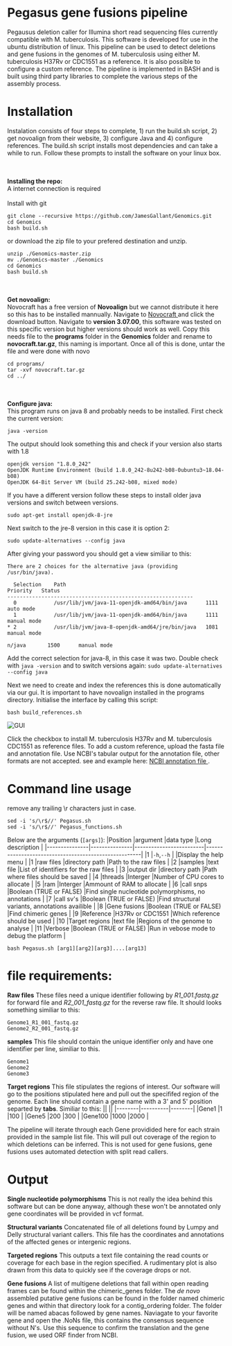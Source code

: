 # Pegasus gene fusions pipeline
Pegausus deletion caller for Illumina short read sequencing files currently compatible with M. tuberculosis. This software is developed for use in the ubuntu distribution of linux. This pipeline can be used to detect deletions and gene fusions in the genomes of M. tuberculosis using either M. tuberculosis H37Rv or CDC1551 as a reference. It is also possible to configure a custom reference. The pipeline is implemented in BASH and is built using third party libraries to complete the various steps of the assembly process.

# Installation
Instalation consists of four steps to complete, 1) run the build.sh script, 2) get novoalign from their website, 3) configure Java and 4) configure references. The build.sh script installs most dependencies and can take a while to run. Follow these prompts to install the software on your linux box. 

<br><br>**Installing the repo:**<br>
A internet connection is required<br><br>
Install with git 
```
git clone --recursive https://github.com/JamesGallant/Genomics.git
cd Genomics
bash build.sh
```
or download the zip file to your prefered destination and unzip.
```
unzip ./Genomics-master.zip
mv ./Genomics-master ./Genomics
cd Genomics
bash build.sh
```
<br><br>**Get novoalign:**<br>
Novocraft has a free version of **Novoalign** but we cannot distribute it here so this has to be installed mannually. Navigate to <a href="http://www.novocraft.com/support/download/" target="_blank"> Novocraft </a> and click the download button. Navigate to **version 3.07.00**, this software was tested on this specific version but higher versions should work as well. Copy this needs file to the **programs** folder in the **Genomics** folder and rename to **novocraft.tar.gz**, this naming is important. Once all of this is done, untar the file and were done with novo

```
cd programs/
tar -xvf novocraft.tar.gz
cd ../
```
<br><br>**Configure java:**<br>
This program runs on java 8 and probably needs to be installed. First check the current version:
```
java -version
```
The output should look something this and check if your version also starts with 1.8
```
openjdk version "1.8.0_242"
OpenJDK Runtime Environment (build 1.8.0_242-8u242-b08-0ubuntu3~18.04-b08)
OpenJDK 64-Bit Server VM (build 25.242-b08, mixed mode)
```
If you have a different version follow these steps to install older java versions and switch between versions.
```
sudo apt-get install openjdk-8-jre
```
Next switch to the jre-8 version in this case it is option 2:
```
sudo update-alternatives --config java
```
After giving your password you should get a view similiar to this:
```
There are 2 choices for the alternative java (providing /usr/bin/java).

  Selection    Path                                            Priority   Status
------------------------------------------------------------
  0            /usr/lib/jvm/java-11-openjdk-amd64/bin/java      1111      auto mode
  1            /usr/lib/jvm/java-11-openjdk-amd64/bin/java      1111      manual mode
* 2            /usr/lib/jvm/java-8-openjdk-amd64/jre/bin/java   1081      manual mode

n/java       1500      manual mode
```

Add the correct selection for java-8, in this case it was two. Double check with ```java -version``` and to switch versions again: 
```sudo update-alternatives --config java```

Next we need to create and index the references this is done automatically via our gui. It is important to have novoalign installed in the programs directory. Initialise the interface by calling this script:
```
bash build_references.sh
```
![GUI](img.jpg)

Click the checkbox to install M. tuberculosis H37Rv and M. tuberculosis CDC1551 as reference files. To add a custom reference, upload the fasta file and annotation file. Use NCBI's tabular output for the annotation file, other formats are not accepted. see and example here: <a href=https://www.ncbi.nlm.nih.gov/genome/browse/#!/proteins/166/159857%7CMycobacterium%20tuberculosis%20H37Rv> NCBI annotation file </a>. 

# Command line usage
remove any trailing \r characters just in case.
```
sed -i 's/\r$//' Pegasus.sh
sed -i 's/\r$//' Pegasus_functions.sh
```
Below are the arguments (`[args]`):
|Position       |argument       |data type                |Long description                                      |
|---------------|---------------|-------------------------|------------------------------------------------------|
|1              |`-h`,`--h`     |                         |Display the help menu                                 |
|1              |raw files      |directory path           |Path to the raw files                                 |
|2              |samples        |text file                |List of identifiers for the raw files                 |
|3              |output dir     |directory path           |Path where files should be saved                      |
|4              |threads        |Interger                 |Number of CPU cores to allocate                       |
|5              |ram            |Interger                 |Ammount of RAM to allocate                            |
|6              |call snps      |Boolean (TRUE or FALSE)  |Find single nucleotide polymorphisms, no annotations  |
|7              |call sv's      |Boolean (TRUE or FALSE)  |Find structural variants, annotations availible       |
|8              |Gene fusions   |Boolean (TRUE or FALSE)  |Find chimeric genes                                   |
|9              |Reference      |H37Rv or CDC1551         |Which reference should be used                        |
|10             |Target regions |text file                |Regions of the genome to analyse                      |
|11             |Verbose        |Boolean (TRUE or FALSE)  |Run in vebose mode to debug the platform              |
  

 ```
 bash Pegasus.sh [arg1][arg2][arg3]....[arg13]
 
 ```
 
 # file requirements:
 **Raw files**
 These files need a unique identifier following by *R1_001.fastq.gz* for forward file and *R2_001_fastq.gz* for the reverse raw file. It should looks something similiar to this:
 ```
 Genome1_R1_001_fastq.gz
 Genome2_R2_001_fastq.gz
 ```
 **samples**
 This file should contain the unique identifier only and have one identifier per line, similiar to this.
 ```
 Genome1
 Genome2
 Genome3
 ```
 **Target regions**
 This file stipulates the regions of interest. Our software will go to the positions stipulated here and pull out the specififed region of the genome. Each line should contain a gene name with a 3' and 5' position separted by **tabs**.
 Similiar to this:
 |<!-- -->|<!-- -->  |<!-- -->|
 |--------|----------|--------|
 |Gene1   |1         |100     |
 |Gene5   |200       |300     |
 |Gene100 |1000      |2000    |

 The pipeline will iterate through each Gene providided here for each strain provided in the sample list file. This will pull out coverage of the region to which deletions can be inferred. This is not used for gene fusions, gene fusions uses automated detection with split read callers. 
 
 # Output
 **Single nucleotide polymorphisms**
 This is not really the idea behind this software but can be done anyway, although these won't be annotated only gene coordinates will be provided in vcf format.
 
 **Structural variants**
 Concatenated file of all deletions found by Lumpy and Delly structural variant callers. This file has the coordinates and annotations of the affected genes or intergenic regions. 
 
 **Targeted regions**
 This outputs a text file containing the read counts or coverage for each base in the region specified. A rudimentary plot is also drawn from this data to quickly see if the coverage drops or not.
 
 **Gene fusions**
 A list of multigene deletions that fall within open reading frames can be found within the chimeric_genes folder. 
 The *de novo* assembled putative gene fusions can be found in the folder named chimeric genes and within that directory look for a contig_ordering folder. The folder will be named abacas followed by gene names. Naviagate to your favorite gene and open the .NoNs file, this contains the consensus sequence without N's. Use this sequence to confirm the translation and the gene fusion, we used ORF finder from NCBI.
 
